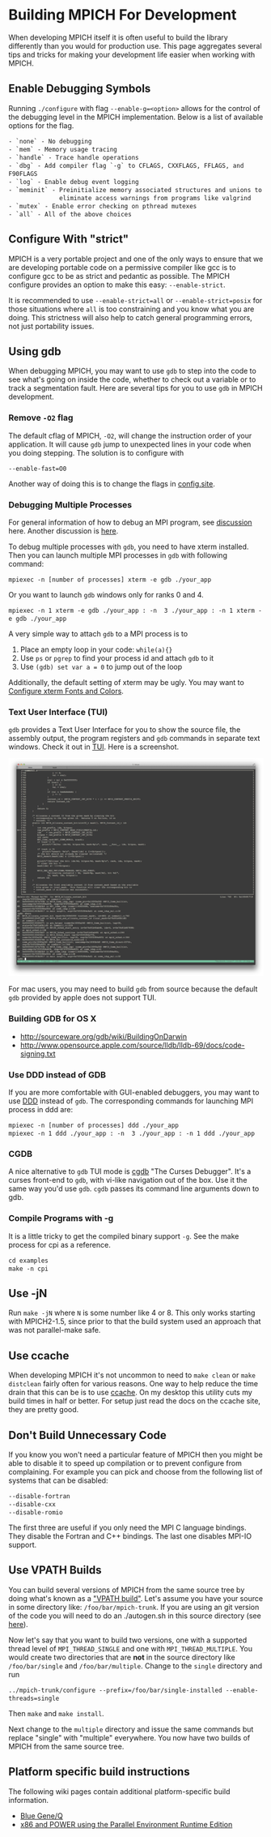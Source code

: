 # Building MPICH For Development

When developing MPICH itself it is often useful to build the library
differently than you would for production use. This page aggregates
several tips and tricks for making your development life easier when
working with MPICH.

## Enable Debugging Symbols

Running `./configure` with flag `--enable-g=<option>` allows for the control 
of the debugging level in the MPICH implementation. Below is a list of available
options for the flag.

	- `none` - No debugging
	- `mem` - Memory usage tracing
	- `handle` - Trace handle operations
	- `dbg` - Add compiler flag `-g` to CFLAGS, CXXFLAGS, FFLAGS, and F90FLAGS
	- `log` - Enable debug event logging
	- `meminit` - Preinitialize memory associated structures and unions to
                  eliminate access warnings from programs like valgrind
	- `mutex` - Enable error checking on pthread mutexes
	- `all` - All of the above choices

## Configure With "strict"

MPICH is a very portable project and one of the only ways to ensure that
we are developing portable code on a permissive compiler like gcc is to
configure gcc to be as strict and pedantic as possible. The MPICH
configure provides an option to make this easy: `--enable-strict`.

It is recommended to use `--enable-strict=all` or `--enable-strict=posix` 
for those situations where `all` is too constraining and you know what you
are doing. This strictness will also help to catch general programming
errors, not just portability issues.

## Using gdb

When debugging MPICH, you may want to use `gdb` to step into the code to
see what's going on inside the code, whether to check out a variable or
to track a segmentation fault. Here are several tips for you to use
`gdb` in MPICH development.

### Remove `-O2` flag

The default cflag of MPICH, `-O2`, will change the instruction order of
your application. It will cause `gdb` jump to unexpected lines in your
code when you doing stepping. The solution is to configure with

```
--enable-fast=O0
```

Another way of doing this is to change the flags in
[config.site](http://stackoverflow.com/questions/3116645/default-compiler-flags-with-autotools).

### Debugging Multiple Processes

For general information of how to debug an MPI program, see
[discussion](http://stackoverflow.com/questions/329259/how-do-i-debug-an-mpi-program)
here. Another discussion is
[here](http://lists.mcs.anl.gov/pipermail/mpich-discuss/2010-April/006966.html).

To debug multiple processes with  `gdb`, you need to have xterm
installed. Then you can launch multiple MPI processes in `gdb` with
following command:

```
mpiexec -n [number of processes] xterm -e gdb ./your_app
```

Or you want to launch `gdb` windows only for ranks 0 and 4.

```
mpiexec -n 1 xterm -e gdb ./your_app : -n  3 ./your_app : -n 1 xterm -e gdb ./your_app
```

A very simple way to attach `gdb` to a MPI process is to

1. Place an empty loop in your code: `while(a){}`
2. Use `ps` or `pgrep` to find your process id and attach `gdb` to it
3. Use `(gdb) set var a = 0` to jump out of the loop

Additionally, the default setting of xterm may be ugly. You may want
to [Configure xterm Fonts and Colors](../misc/Configure_xterm_Fonts_and_Colors.md).

### Text User Interface (TUI)

`gdb` provides a Text User Interface for you to show the source file, the
assembly output, the program registers and `gdb` commands in separate text
windows. Check it out in
[TUI](http://sourceware.org/gdb/onlinedocs/gdb/TUI.html). Here is a
screenshot. 

![Gdb-tui-example.png](../images/Gdb-tui-example.png "Gdb-tui-example.png")

For mac users, you may need to build `gdb` from source because the default
`gdb` provided by apple does not support TUI.

### Building GDB for OS X

  - <http://sourceware.org/gdb/wiki/BuildingOnDarwin>
  - <http://www.opensource.apple.com/source/lldb/lldb-69/docs/code-signing.txt>

### Use DDD instead of GDB

If you are more comfortable with GUI-enabled debuggers, you may want to
use [DDD](http://www.gnu.org/software/ddd/) instead of `gdb`. The
corresponding commands for launching MPI process in ddd are:

```
mpiexec -n [number of processes] ddd ./your_app
mpiexec -n 1 ddd ./your_app : -n  3 ./your_app : -n 1 ddd ./your_app
```

### CGDB

A nice alternative to `gdb` TUI mode is [cgdb](http://cgdb.github.io/)
"The Curses Debugger". It's a curses front-end to `gdb`, with vi-like
navigation out of the box. Use it the same way you'd use `gdb`. `cgdb`
passes its command line arguments down to gdb.

### Compile Programs with -g

It is a little tricky to get the compiled binary support `-g`. See the
make process for cpi as a reference.

```
cd examples
make -n cpi
```

## Use -jN

Run `make -jN` where `N` is some number like 4 or 8. This only works
starting with MPICH2-1.5, since prior to that the build system used an
approach that was not parallel-make safe.

## Use ccache

When developing MPICH it's not uncommon to need to `make clean` or `make
distclean` fairly often for various reasons. One way to help reduce the
time drain that this can be is to use
[ccache](http://ccache.samba.org/). On my desktop this utility cuts my
build times in half or better. For setup just read the docs on the
ccache site, they are pretty good.

## Don't Build Unnecessary Code

If you know you won't need a particular feature of MPICH then you might
be able to disable it to speed up compilation or to prevent configure
from complaining. For example you can pick and choose from the following
list of systems that can be disabled:

```
--disable-fortran
--disable-cxx
--disable-romio
```

The first three are useful if you only need the MPI C language bindings.
They disable the Fortran and C++ bindings. The last one disables MPI-IO
support.

## Use VPATH Builds

You can build several versions of MPICH from the same source tree by
doing what's known as a ["VPATH build"](http://www.gnu.org/software/make/manual/make.html#General-Search).
Let's assume you have your source in some directory like:
`/foo/bar/mpich-trunk`. If you are using an git version of the code you
will need to do an ./autogen.sh in this source directory (see
[here](Getting_And_Building_MPICH#Setting_up_the_build_environment "wikilink")).

Now let's say that you want to build two versions, one with a supported
thread level of `MPI_THREAD_SINGLE` and one with `MPI_THREAD_MULTIPLE`.
You would create two directories that are **not** in the source
directory like `/foo/bar/single` and `/foo/bar/multiple`. Change to the
`single` directory and run

```
../mpich-trunk/configure --prefix=/foo/bar/single-installed --enable-threads=single
```

Then `make` and `make install`.

Next change to the `multiple` directory and issue the same commands but
replace "single" with "multiple" everywhere. You now have two builds of
MPICH from the same source tree.

## Platform specific build instructions

The following wiki pages contain additional platform-specific build
information.

  - [Blue Gene/Q](BGQ.md)
  - [x86 and POWER using the Parallel Environment Runtime Edition](PE_RTE)
